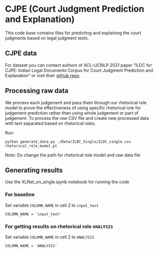 # CJPE (Court Judgment Prediction and Explanation)

This code base contains files for predicting and explaining the court judgments based on legal judgment texts.

## CJPE data

For dataset you can contact authors of ACL-IJCNLP 2021 paper "ILDC for CJPE: Indian Legal Documents Corpus for Court
Judgment Prediction and Explanation" or visit their [github repo](https://github.com/Exploration-Lab/CJPE).

## Processing raw data

We process each judgement and pass them through our rhetorical role model to prove the effectiveness of using specific
rhetorical role for judgement prediction rather than using whole judgement or part of judgement. To process the raw CSV
file and create new processed data with text separated based on rhetorical roles.

Run:

```
python generate_data.py ./Data/ILDC_Single/ILDC_single.csv rhetorical_role_model.pt
```

Note: Do change the path for rhetorical role model and raw data file

## Generating results

Use the XLNet_on_single.ipynb notebook for running the code

### For baseline

Set variable ```COLOMN_NAME``` in cell 2 to ```input_text```

```
COLOMN_NAME = 'input_text'
```

### For getting results on rhetorical role ```ANALYSIS```

Set variable ```COLOMN_NAME``` in cell 2 to ```ANALYSIS```

```
COLOMN_NAME = 'ANALYSIS'
```